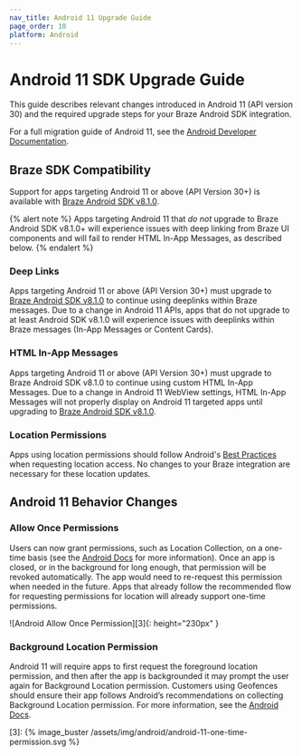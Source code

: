 ```yaml
---
nav_title: Android 11 Upgrade Guide
page_order: 10
platform: Android
---
```


# Android 11 SDK Upgrade Guide

This guide describes relevant changes introduced in Android 11 (API version 30) and the required upgrade steps for your Braze Android SDK integration.

For a full migration guide of Android 11, see the [Android Developer Documentation](https://developer.android.com/preview/migration).

## Braze SDK Compatibility

Support for apps targeting Android 11 or above (API Version 30+) is available with [Braze Android SDK v8.1.0][1].

{% alert note %}
Apps targeting Android 11 that _do not_ upgrade to Braze Android SDK v8.1.0+ will experience issues with deep linking from Braze UI components and will fail to render HTML In-App Messages, as described below.
{% endalert %}
 
### Deep Links

Apps targeting Android 11 or above (API Version 30+) must upgrade to [Braze Android SDK v8.1.0][1] to continue using deeplinks within Braze messages. Due to a change in Android 11 APIs, apps that do not upgrade to at least Android SDK v8.1.0 will experience issues with deeplinks within Braze messages (In-App Messages or Content Cards).

### HTML In-App Messages

Apps targeting Android 11 or above (API Version 30+) must upgrade to Braze Android SDK v8.1.0 to continue using custom HTML In-App Messages. Due to a change in Android 11 WebView settings, HTML In-App Messages will not properly display on Android 11 targeted apps until upgrading to [Braze Android SDK v8.1.0][1]. 

### Location Permissions

Apps using location permissions should follow Android's [Best Practices](https://developer.android.com/preview/privacy/location#change-details) when requesting location access. No changes to your Braze integration are necessary for these location updates.

## Android 11 Behavior Changes

### Allow Once Permissions

Users can now grant permissions, such as Location Collection, on a one-time basis (see the [Android Docs](https://developer.android.com/preview/privacy/location#one-time-access) for more information). Once an app is closed, or in the background for long enough, that permission will be revoked automatically. The app would need to re-request this permission when needed in the future. Apps that already follow the recommended flow for requesting permissions for location will already support one-time permissions.

![Android Allow Once Permission][3]{: height="230px" }

### Background Location Permission

Android 11 will require apps to first request the foreground location permission, and then after the app is backgrounded it may prompt the user again for Background Location permission. 
Customers using Geofences should ensure their app follows Android’s recommendations on collecting Background Location permission. For more information, see the [Android Docs](https://developer.android.com/preview/privacy/location#background-location).


[1]: https://github.com/Appboy/appboy-android-sdk/blob/master/CHANGELOG.md#810
[3]: {% image_buster /assets/img/android/android-11-one-time-permission.svg %}
